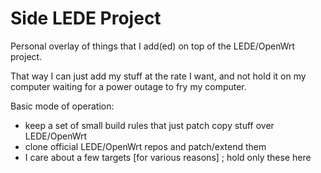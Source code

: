 Side LEDE Project
=============================================

Personal overlay of things that I add(ed) on top of the LEDE/OpenWrt project.

That way I can just add my stuff at the rate I want, and not hold it
on my computer waiting for a power outage to fry my computer.

Basic mode of operation:
* keep a set of small build rules that just patch copy stuff over LEDE/OpenWrt
* clone official LEDE/OpenWrt repos and patch/extend them
* I care about a few targets [for various reasons] ; hold only these here

